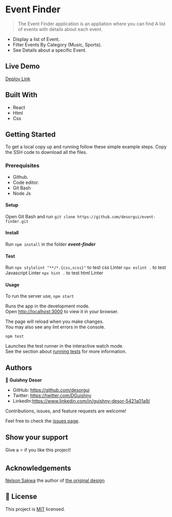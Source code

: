 # Event Finder

> The Event Finder application is an appliation where you can find A list of events with details about each event. 
- Display a list of Event.
- Filter Events By Category (Music, Sports).
- See Details about a specific Event.

## Live Demo

[Deploy Link](https://desorgui-eventfinder.netlify.app/)

## Built With

- React
- Html
- Css

## Getting Started

To get a local copy up and running follow these simple example steps.
Copy the SSH code to download all the files.

### Prerequisites

- Github.
- Code editor.
- Git Bash
- Node Js

#### Setup

Open Git Bash and run
`git clone https://github.com/desorgui/event-finder.git`

#### Install

Run `npm install` in the folder **_event-finder_**

#### Test

Run 
`npx stylelint "**/*.{css,scss}"` to test css Linter
`npx eslint .` to test Javascript Linter
`npx hint .` to test html Linter

#### Usage

To run the server use, `npm start`

Runs the app in the development mode.\
Open [http://localhost:3000](http://localhost:3000) to view it in your browser.

The page will reload when you make changes.\
You may also see any lint errors in the console.

`npm test`

Launches the test runner in the interactive watch mode.\
See the section about [running tests](https://facebook.github.io/create-react-app/docs/running-tests) for more information.

## Authors

👤 **Guishny Desor**

- GitHub: https://github.com/desorgui
- Twitter: https://twitter.com/DGuishny
- LinkedIn:https://www.linkedin.com/in/guishny-desor-5421a01a9/

Contributions, issues, and feature requests are welcome!

Feel free to check the [issues page](../../issues/).

## Show your support

Give a ⭐️ if you like this project!

## Acknowledgements

[Nelson Sakwa](https://www.behance.net/sakwadesignstudio) the author of [the original design](https://www.behance.net/gallery/31579789/Ballhead-App-(Free-PSDs))

## 📝 License

This project is [MIT](./LICENCE.md) licensed.
